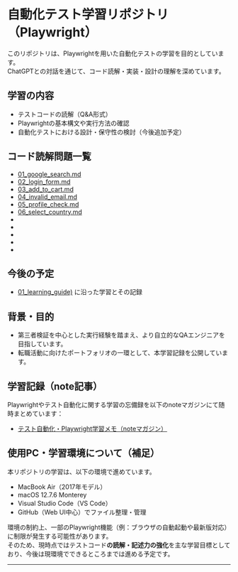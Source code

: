 # 自動化テスト学習リポジトリ（Playwright）

このリポジトリは、Playwrightを用いた自動化テストの学習を目的としています。  
ChatGPTとの対話を通じて、コード読解・実装・設計の理解を深めています。

## 学習の内容
- テストコードの読解（Q&A形式）
- Playwrightの基本構文や実行方法の確認
- 自動化テストにおける設計・保守性の検討（今後追加予定）

## コード読解問題一覧

- [01_google_search.md](./02_reading_exercises/01_google_search.md)
- [02_login_form.md](./02_reading_exercises/02_login_form.md)
- [03_add_to_cart.md](./02_reading_exercises/03_add_to_cart.md)
- [04_invalid_email.md](02_reading_exercises/04_invalid_email.md)
- [05_profile_check.md](02_reading_exercises/05_profile_check.md)
- [06_select_country.md](02_reading_exercises/06_select_country.md)
- [](url)
- [](url)
- [](url)
- [](url)
- [](url)


## 今後の予定
- [01_learning_guide)](01_learning_guide.md) に沿った学習とその記録

## 背景・目的
- 第三者検証を中心とした実行経験を踏まえ、より自立的なQAエンジニアを目指しています。
- 転職活動に向けたポートフォリオの一環として、本学習記録を公開しています。

## 学習記録（note記事）

Playwrightやテスト自動化に関する学習の忘備録を以下のnoteマガジンにて随時まとめています：

- [テスト自動化・Playwright学習メモ（noteマガジン）](https://note.com/156musik_test/m/mb1d388664518)

## 使用PC・学習環境について（補足）

本リポジトリの学習は、以下の環境で進めています。

- MacBook Air（2017年モデル）
- macOS 12.7.6 Monterey
- Visual Studio Code（VS Code）
- GitHub（Web UI中心）でファイル整理・管理

環境の制約上、一部のPlaywright機能（例：ブラウザの自動起動や最新版対応）に制限が発生する可能性があります。  
そのため、現時点ではテストコード**の読解・記述力の強化**を主な学習目標としており、今後は現環境でできるところまでは進める予定です。

---

